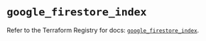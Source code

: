 # `google_firestore_index`

Refer to the Terraform Registry for docs: [`google_firestore_index`](https://registry.terraform.io/providers/hashicorp/google/6.20.0/docs/resources/firestore_index).
